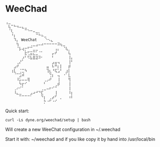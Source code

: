 # WeeChad

```
⢠⣀⠀⠀⠀⠀⠀⠀⠀⠀⠀⠀⠀⠀⠀⠀⠀⠀⠀⠀⠀⠀⠀⠀⠀
⠀⢧⠉⠓⠲⠤⣄⣀⠀⠀⠀⠀⠀⠀⠀⠀⠀⠀⠀⠀⠀⠀⠀⠀⠀
⠀⠈⢇⠀⠀⠀⠀⠉⠑⠒⠤⣀⡀⠀⠀⠀⠀⠀⠀⠀⠀⠀⠀⠀⠀
⠀⠀⠘⡆     ⠀⠀⠀⠉⠓⠦⣀⠀⠀⠀⠀⠀⠀⠀⠀⠀
⠀⠀⠀⠹⡄ WeeChat⠀⠀⠀⠑⠢⣄⠀⠀⠀⠀⠀⠀
⠀⠀⠀⠀⢳⠀⠀⠀⠀⢀⣀⣠⠤⠴⠒⠒⠒⠒⠒⠽⢦⣀⠀⠀⠀
⠀⠀⠀⠀⠈⡧⢴⡒⠋⠉⣀⣀⠀⠀⠀⠀⠀⠀⢠⡄⠀⠈⢧⡀⠀
⠀⠀⠀⠀⠀⠀⠀⣗⢋⣭⣍⣁⠈⠁⠀⠀⠀⡤⠞⠀⠀⠀⠀⢧⠀
⠀⠀⠀⠀⠀⠀⡰⠃⠫⣧⣿⣽⠽⠂⠀⠀⠀⠃⠀⠀⠀⠀⠀⢸⡄
⠀⠀⠀⠀⢀⡜⠁⠀⠀⠀⠀⠀⠀⠀⠀⠀⠀⣠⣤⢤⠀⠀⠀⢸⠃
⠀⠀⠀⣠⠞⠀⠀⠀⠀⠀⠀⠀⠀⠀⠀⣤⠀⠧⠛⡆⡇⠀⠀⡾⠀
⠀⠀⢰⣇⠀⢈⣉⠳⠀⠀⠀⠀⠀⠀⠀⢹⣆⠘⢯⣡⠃⠀⣰⡇⠀
⠀⠀⠀⠈⠉⣩⠾⠀⠀⠀⠀⠀⠀⠀⠀⠀⢙⡆⠀⢤⠀⠐⠁⣇⠀
⠀⠀⠀⠀⠸⡥⠤⠤⢿⠀⠀⠀⠀⠀⢀⡠⠞⠀⠀⢸⠀⠀⠀⢻⠀
⠀⠀⠀⠀⠀⠳⡖⠊⠀⠀⠀⠀⠀⠀⠃⠀⠀⠀⢀⡾⠀⠀⠀⢸⠀
⠀⠀⠀⢀⠔⠊⠁⠀⠀⠀⠀⠀⠀⢀⣀⠤⠖⠊⠉⠀⠀⠀⠀⢸⠀
⠀⠀⠀⠸⣄⣀⠀⠀⠀⣠⠴⠚⠙⣏⠀⠀⠀⠀⢸⠀⠀⠀⠀⠸⡆
⠀⠀⠀⠀⠀⠉⠉⠉⠉⠁⠀⠀⠀⠙⡆⠀⢀⡴⠋⠀⡀⠀⠀⠰⠇
⠀⠀⠀⠀⠀⠀⠀⠀⠀⠀⠀⠀⠀⠀⡓⠐⠋⠐⠊⠀⠀⠀⠀⠀⠀
```

Quick start:

```
curl -Ls dyne.org/weechad/setup | bash
```

Will create a new WeeChat configuration in ~/.weechad

Start it with: ~/weechad and if you like copy it by hand into /usr/local/bin
